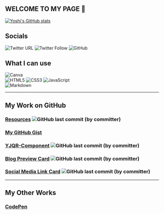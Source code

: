 ## WELCOME TO MY PAGE  :wave:
[![Yoshi's GitHub stats](https://github-readme-stats.vercel.app/api?username=ysstudio22)](https://github.com/ysstudio22/github-readme-stats)

## Socials

![Twitter URL](https://img.shields.io/twitter/url?style=social&url=https%3A%2F%2Ftwitter.com%2FYoshiCode03)
![Twitter Follow](https://img.shields.io/twitter/follow/YoshiCode03?style=social) 
![GitHub](https://img.shields.io/badge/github-%23121011.svg?style=for-the-badge&logo=github&logoColor=white)

## What I can use

![Canva](https://img.shields.io/badge/Canva-%2300C4CC.svg?style=for-the-badge&logo=Canva&logoColor=white) <br> 
![HTML5](https://img.shields.io/badge/html5-%23E34F26.svg?style=for-the-badge&logo=html5&logoColor=white)
![CSS3](https://img.shields.io/badge/css3-%231572B6.svg?style=for-the-badge&logo=css3&logoColor=white)
![JavaScript](https://img.shields.io/badge/javascript-%23323330.svg?style=for-the-badge&logo=javascript&logoColor=%23F7DF1E) <br> 
![Markdown](https://img.shields.io/badge/markdown-%23000000.svg?style=for-the-badge&logo=markdown&logoColor=white)

---
## My Work on GitHub

### [Resources](https://github.com/ysstudio22/Resources) ![GitHub last commit (by committer)](https://img.shields.io/github/last-commit/ysstudio22/Resources)

### [My GitHub Gist](https://gist.github.com/ysstudio22)

### [YJQR-Component](https://github.com/ysstudio22/YJQR-Component) ![GitHub last commit (by committer)](https://img.shields.io/github/last-commit/ysstudio22/YJQR-Component)

### [Blog Preview Card](https://github.com/ysstudio22/Blog-Preview-Card) ![GitHub last commit (by committer)](https://img.shields.io/github/last-commit/ysstudio22/Blog-Preview-Card)

### [Social Media Link Card](https://github.com/ysstudio22/Social-Media-Link-Card) ![GitHub last commit (by committer)](https://img.shields.io/github/last-commit/ysstudio22/Social-Media-Link-Card)

---
## My Other Works

### [CodePen](https://codepen.io/ysstudio22)

